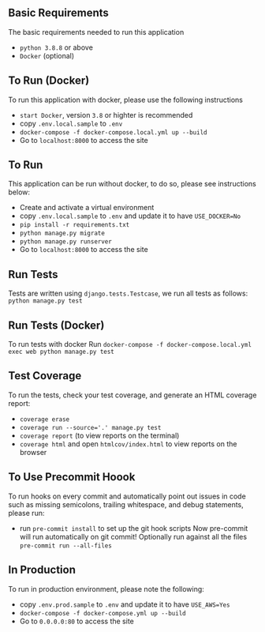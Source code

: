 ## Basic Requirements
The basic requirements needed to run this application
- `python 3.8.8` or above
- `Docker` (optional)

## To Run (Docker)
To run this application with docker, please use the following instructions
- `start Docker`, version `3.8` or highter is recommended
- copy `.env.local.sample` to `.env`
- `docker-compose -f docker-compose.local.yml up --build`
- Go to `localhost:8000` to access the site

## To Run
This application can be run without docker, to do so, please see instructions below:
- Create and activate a virtual environment
- copy `.env.local.sample` to `.env` and update it to have `USE_DOCKER=No`
- `pip install -r requirements.txt`
- `python manage.py migrate`
- `python manage.py runserver`
- Go to `localhost:8000` to access the site

## Run Tests
Tests are written using `django.tests.Testcase`, we run all tests as follows:
`python manage.py test`

## Run Tests (Docker)
To run tests with docker
Run `docker-compose -f docker-compose.local.yml exec web python manage.py test`

## Test Coverage
To run the tests, check your test coverage, and generate an HTML coverage report:
-  `coverage erase`
-  `coverage run --source='.' manage.py test `
-  `coverage report` (to view reports on the terminal)
-  `coverage html` and open `htmlcov/index.html` to view reports on the browser

## To Use Precommit Hoook
To run hooks on every commit and automatically point out issues in code such as missing semicolons, trailing whitespace, and debug statements, please run:
- run `pre-commit install` to set up the git hook scripts
Now pre-commit will run automatically on git commit!
Optionally run against all the files `pre-commit run --all-files`

## In Production
To run in production environment, please note the following:
- copy `.env.prod.sample` to `.env` and update it to have `USE_AWS=Yes`
- `docker-compose -f docker-compose.yml up --build`
- Go to `0.0.0.0:80` to access the site

